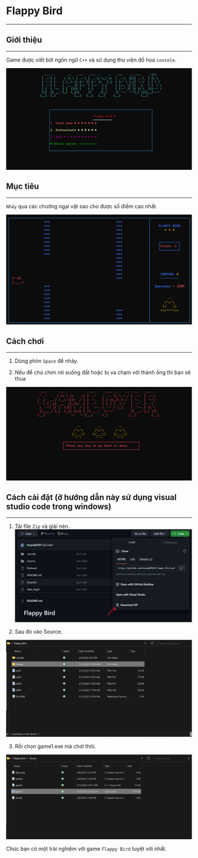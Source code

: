 # Flappy Bird
---

## Giới thiệu
---
Game được viết bởi ngôn ngữ `C++` và sử dụng thu viện đồ họa `console`.

![example](anh1.png)

## Mục tiêu
---
`Nhảy` qua các chướng ngại vật sao cho được số điểm cao nhất.

![example](anh2.png)

## Cách chơi
---
1. Dùng phím `Space` để nhảy.

2. Nếu để chú chim rơi suống đất hoặc bị va chạm  với thành ống thì bạn sẽ thua

![example](anh3.png)

## Cách cài đặt (ở hướng dẫn này sử dụng visual studio code trong windows)
---
1. Tải file `Zip` và giải nén.
![example](anh4.png)

2. Sau đó vào Source.

![example](anh5.png)

3. Rồi chọn game1.exe mà chơi thôi.

![example](anh6.png)





Chúc bạn có một trải nghiệm với game `Flappy Bird` tuyệt vời nhất.





